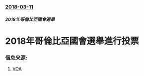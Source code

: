 ### [2018-03-11](/zh/news/2018/03/11/index.md)

##### 2018年哥倫比亞國會選舉
# 2018年哥倫比亞國會選舉進行投票 




### 信息来源:

1. [VOA](https://www.voanews.com/a/former-colombian-guerillas-run-for-office/4291596.html)
